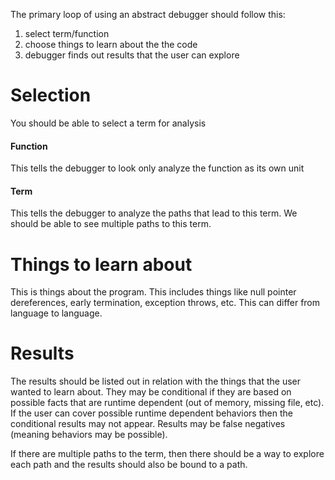 The primary loop of using an abstract debugger should follow this:
1. select term/function
2. choose things to learn about the the code
3. debugger finds out results that the user can explore
# Selection
You should be able to select a term for analysis
#### Function
This tells the debugger to look only analyze the function as its own unit

#### Term
This tells the debugger to analyze the paths that lead to this term. We should be able to see multiple paths to this term.

# Things to learn about
This is things about the program. This includes things like null pointer dereferences, early termination, exception throws, etc. This can differ from language to language.

# Results
The results should be listed out in relation with the things that the user wanted to learn about. They may be conditional if they are based on possible facts that are runtime dependent (out of memory, missing file, etc). If the user can cover possible runtime dependent behaviors then the conditional results may not appear.
Results may be false negatives (meaning behaviors may be possible).

If there are multiple paths to the term, then there should be a way to explore each path and the results should also be bound to a path.